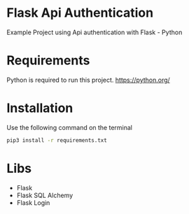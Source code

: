 # Flask Api Authentication
Example Project using Api authentication with Flask - Python

# Requirements
Python  is required to run this project.
https://python.org/

# Installation
Use the following command on the terminal
```bash
pip3 install -r requirements.txt
```

# Libs
- Flask
- Flask SQL Alchemy
- Flask Login